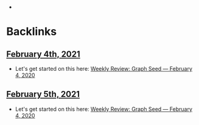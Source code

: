 - 

# Backlinks
## [February 4th, 2021](<February 4th, 2021.md>)
- Let's get started on this here: [Weekly Review: Graph Seed — February 4, 2020](<Weekly Review: Graph Seed — February 4, 2020.md>)

## [February 5th, 2021](<February 5th, 2021.md>)
- Let's get started on this here: [Weekly Review: Graph Seed — February 4, 2020](<Weekly Review: Graph Seed — February 4, 2020.md>)

